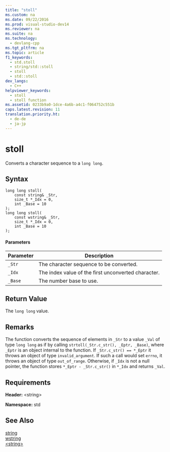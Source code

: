 ```yaml
---
title: "stoll"
ms.custom: na
ms.date: 09/22/2016
ms.prod: visual-studio-dev14
ms.reviewer: na
ms.suite: na
ms.technology: 
  - devlang-cpp
ms.tgt_pltfrm: na
ms.topic: article
f1_keywords: 
  - std.stoll
  - string/std::stoll
  - stoll
  - std::stoll
dev_langs: 
  - C++
helpviewer_keywords: 
  - stoll
  - stoll function
ms.assetid: 0233b9a0-1dce-4a6b-a4c1-f064752c551b
caps.latest.revision: 11
translation.priority.ht: 
  - de-de
  - ja-jp
---
```

# stoll
Converts a character sequence to a `long long`.  
  
## Syntax  
  
```  
long long stoll(  
    const string& _Str,   
    size_t *_Idx = 0,  
    int _Base = 10  
);  
long long stoll(  
    const wstring& _Str,   
    size_t *_Idx = 0,  
    int _Base = 10  
);  
```  
  
#### Parameters  
  
|Parameter|Description|  
|---------------|-----------------|  
|`_Str`|The character sequence to be converted.|  
|`_Idx`|The index value of the first unconverted character.|  
|`_Base`|The number base to use.|  
  
## Return Value  
 The `long long` value.  
  
## Remarks  
 The function converts the sequence of elements in `_Str` to a value `_Val` of type `long long` as if by calling `strtoll(_Str.c_str(), _Eptr, _Base)`, where `_Eptr` is an object internal to the function. If `_Str.c_str() == *_Eptr` it throws an object of type `invalid_argument`. If such a call would set `errno`, it throws an object of type `out_of_range`. Otherwise, if `_Idx` is not a null pointer, the function stores `*_Eptr - _Str.c_str()` in `*_Idx` and returns `_Val`.  
  
## Requirements  
 **Header:** <string\>  
  
 **Namespace:** std  
  
## See Also  
 [string](../vs140/string--c---stl--string--.md)   
 [wstring](../vs140/wstring.md)   
 [<string\>](../vs140/-string-.md)